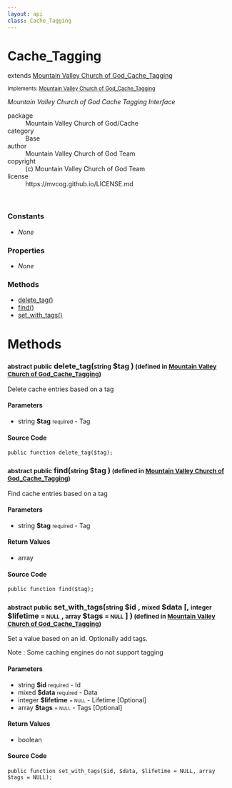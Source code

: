 ```yaml
---
layout: api
class: Cache_Tagging
---
```

<h1>Cache_Tagging</h1>
extends <a href='/documentation/api/Mountain Valley Church of God_Cache_Tagging'>Mountain Valley Church of God_Cache_Tagging</a>
<br />
<p class='interfaces'>
<small>Implements: <a href='/documentation/api/Mountain Valley Church of God_Cache_Tagging'>Mountain Valley Church of God_Cache_Tagging</a></small>
</p>
<p>
<i><p>Mountain Valley Church of God Cache Tagging Interface</p>
</i>
</p>
<dl class='tags'>
<dt>package</dt>
<dd>Mountain Valley Church of God/Cache</dd>
<dt>category</dt>
<dd>Base</dd>
<dt>author</dt>
<dd>Mountain Valley Church of God Team</dd>
<dt>copyright</dt>
<dd>(c) Mountain Valley Church of God Team</dd>
<dt>license</dt>
<dd>https://mvcog.github.io/LICENSE.md</dd>
</dl>
<br />
<div class='toc row d-none d-sm-flex d-md-flex d-lg-flex d-xl-flex'>
<div class='constants col-4'>
<h3>Constants</h3>
<ul>
<li>
<em>None</em>
</li>
</ul>
</div>
<div class='properties col-4'>
<h3>Properties</h3>
<ul>
<li>
<em>None</em>
</li>
</ul>
</div>
<div class='methods col-4'>
<h3>Methods</h3>
<ul>
<li>
<a href="#delete_tag">delete_tag()</a>
</li>
<li>
<a href="#find">find()</a>
</li>
<li>
<a href="#set_with_tags">set_with_tags()</a>
</li>

</ul>
</div>
</div>
<h1 id='methods'>Methods</h1>
<div class='methods'>

<div class='method'>
<h3 id="delete_tag"><small>abstract public</small>  delete_tag(<small>string</small> <span class="param" title="Tag">$tag</span> )<small> (defined in <a href='/documentation/api/Mountain Valley Church of God_Cache_Tagging'>Mountain Valley Church of God_Cache_Tagging</a>)</small></h3>
<div class='description'><p>Delete cache entries based on a tag</p>
</div>
<h4>Parameters</h4>
<ul>
<li>
 <span class="blue">string </span><strong> $tag</strong> <small>required</small> - Tag</li>
</ul>
<div class="method-source">
<h4>Source Code</h4>
<pre>
<code class="language-php">public function delete_tag($tag);</code>
</pre>
</div>
</div>

<div class='method'>
<h3 id="find"><small>abstract public</small>  find(<small>string</small> <span class="param" title="Tag">$tag</span> )<small> (defined in <a href='/documentation/api/Mountain Valley Church of God_Cache_Tagging'>Mountain Valley Church of God_Cache_Tagging</a>)</small></h3>
<div class='description'><p>Find cache entries based on a tag</p>
</div>
<h4>Parameters</h4>
<ul>
<li>
 <span class="blue">string </span><strong> $tag</strong> <small>required</small> - Tag</li>
</ul>
<h4>Return Values</h4>
<ul class='return'>
<li>
<span class='blue'>array</span>  
</li></ul>
<div class="method-source">
<h4>Source Code</h4>
<pre>
<code class="language-php">public function find($tag);</code>
</pre>
</div>
</div>

<div class='method'>
<h3 id="set_with_tags"><small>abstract public</small>  set_with_tags(<small>string</small> <span class="param" title="Id">$id</span> , <small>mixed</small> <span class="param" title="Data">$data</span> [, <small>integer</small> <span class="param" title="Lifetime [Optional]">$lifetime</span> <small>= <small>NULL</small></small> , <small>array</small> <span class="param" title="Tags [Optional]">$tags</span> <small>= <small>NULL</small></small> ] )<small> (defined in <a href='/documentation/api/Mountain Valley Church of God_Cache_Tagging'>Mountain Valley Church of God_Cache_Tagging</a>)</small></h3>
<div class='description'><p>Set a value based on an id. Optionally add tags.</p>

<p>Note : Some caching engines do not support
tagging</p>
</div>
<h4>Parameters</h4>
<ul>
<li>
 <span class="blue">string </span><strong> $id</strong> <small>required</small> - Id</li>
<li>
 <span class="blue">mixed </span><strong> $data</strong> <small>required</small> - Data</li>
<li>
 <span class="blue">integer </span><strong> $lifetime</strong> <small> = <small>NULL</small></small> - Lifetime [Optional]</li>
<li>
 <span class="blue">array </span><strong> $tags</strong> <small> = <small>NULL</small></small> - Tags [Optional]</li>
</ul>
<h4>Return Values</h4>
<ul class='return'>
<li>
<span class='blue'>boolean</span>  
</li></ul>
<div class="method-source">
<h4>Source Code</h4>
<pre>
<code class="language-php">public function set_with_tags($id, $data, $lifetime = NULL, array $tags = NULL);</code>
</pre>
</div>
</div>
</div>